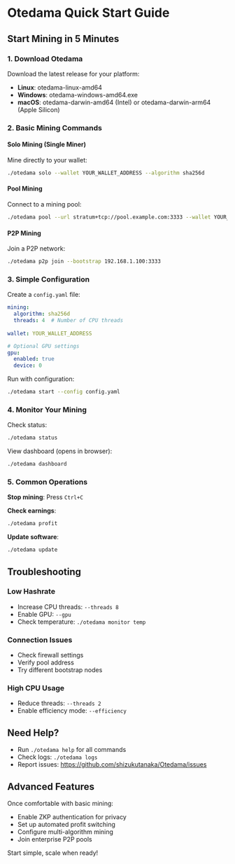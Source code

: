 # Otedama Quick Start Guide

## Start Mining in 5 Minutes

### 1. Download Otedama

Download the latest release for your platform:
- **Linux**: otedama-linux-amd64
- **Windows**: otedama-windows-amd64.exe
- **macOS**: otedama-darwin-amd64 (Intel) or otedama-darwin-arm64 (Apple Silicon)

### 2. Basic Mining Commands

#### Solo Mining (Single Miner)
Mine directly to your wallet:
```bash
./otedama solo --wallet YOUR_WALLET_ADDRESS --algorithm sha256d
```

#### Pool Mining
Connect to a mining pool:
```bash
./otedama pool --url stratum+tcp://pool.example.com:3333 --wallet YOUR_WALLET --worker myworker
```

#### P2P Mining
Join a P2P network:
```bash
./otedama p2p join --bootstrap 192.168.1.100:3333
```

### 3. Simple Configuration

Create a `config.yaml` file:
```yaml
mining:
  algorithm: sha256d
  threads: 4  # Number of CPU threads
  
wallet: YOUR_WALLET_ADDRESS

# Optional GPU settings
gpu:
  enabled: true
  device: 0
```

Run with configuration:
```bash
./otedama start --config config.yaml
```

### 4. Monitor Your Mining

Check status:
```bash
./otedama status
```

View dashboard (opens in browser):
```bash
./otedama dashboard
```

### 5. Common Operations

**Stop mining**: Press `Ctrl+C`

**Check earnings**:
```bash
./otedama profit
```

**Update software**:
```bash
./otedama update
```

## Troubleshooting

### Low Hashrate
- Increase CPU threads: `--threads 8`
- Enable GPU: `--gpu`
- Check temperature: `./otedama monitor temp`

### Connection Issues
- Check firewall settings
- Verify pool address
- Try different bootstrap nodes

### High CPU Usage
- Reduce threads: `--threads 2`
- Enable efficiency mode: `--efficiency`

## Need Help?

- Run `./otedama help` for all commands
- Check logs: `./otedama logs`
- Report issues: https://github.com/shizukutanaka/Otedama/issues

## Advanced Features

Once comfortable with basic mining:
- Enable ZKP authentication for privacy
- Set up automated profit switching
- Configure multi-algorithm mining
- Join enterprise P2P pools

Start simple, scale when ready!